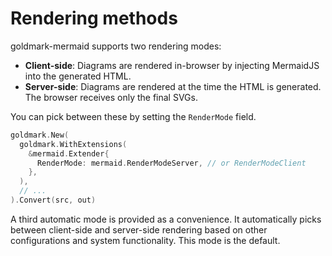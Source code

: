 # Rendering methods

goldmark-mermaid supports two rendering modes:

- **Client-side**:
  Diagrams are rendered in-browser by injecting MermaidJS
  into the generated HTML.
- **Server-side**:
  Diagrams are rendered at the time the HTML is generated.
  The browser receives only the final SVGs.

You can pick between these by setting the `RenderMode` field.

```go
goldmark.New(
  goldmark.WithExtensions(
    &mermaid.Extender{
      RenderMode: mermaid.RenderModeServer, // or RenderModeClient
    },
  ),
  // ...
).Convert(src, out)
```

A third automatic mode is provided as a convenience.
It automatically picks between client-side and server-side rendering
based on other configurations and system functionality.
This mode is the default.
